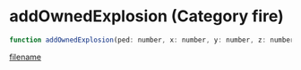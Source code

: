 # addOwnedExplosion (Category fire)

```js
function addOwnedExplosion(ped: number, x: number, y: number, z: number, explosionType: int, damageScale: number, isAudible: boolean, isInvisible: boolean, cameraShake: number): void
```

[filename](addOwnedExplosion_m.md ':include')